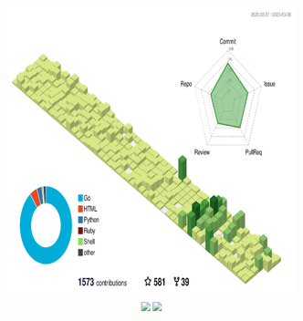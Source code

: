 <p align="center">
  <img height="500" src="https://raw.githubusercontent.com/j178/j178/master/profile-3d.svg" />
</p>

<p align="center">
  <img height="200" src="https://github-readme-stats-six-alpha-84.vercel.app/api?username=j178&count_private=true&include_all_commits=true&show_icons=true&custom_title=j178%27s%20GitHub%20stats" />
  <img height="200" src="https://github-readme-stats-six-alpha-84.vercel.app/api/top-langs/?username=j178&theme=default&show_icons=true&exclude_repo=nmap,j178.github.io,MyWechat" />
</p>
